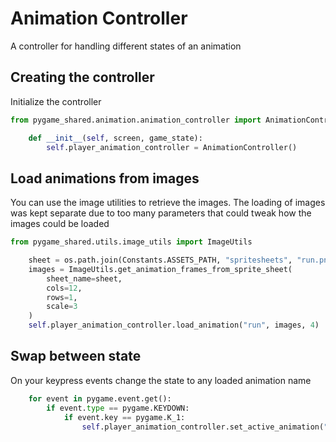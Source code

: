 # Animation Controller

A controller for handling different states of an animation

## Creating the controller

Initialize the controller
```python
from pygame_shared.animation.animation_controller import AnimationController

    def __init__(self, screen, game_state):
        self.player_animation_controller = AnimationController()
```

## Load animations from images

You can use the image utilities to retrieve the images.
The loading of images was kept separate due to too many parameters that could tweak how the images could be loaded

```python
from pygame_shared.utils.image_utils import ImageUtils

    sheet = os.path.join(Constants.ASSETS_PATH, "spritesheets", "run.png")
    images = ImageUtils.get_animation_frames_from_sprite_sheet(
        sheet_name=sheet,
        cols=12,
        rows=1,
        scale=3
    )
    self.player_animation_controller.load_animation("run", images, 4)
```

## Swap between state

On your keypress events change the state to any loaded animation name

```python
    for event in pygame.event.get():
        if event.type == pygame.KEYDOWN:
            if event.key == pygame.K_1:
                self.player_animation_controller.set_active_animation("idle")
```
